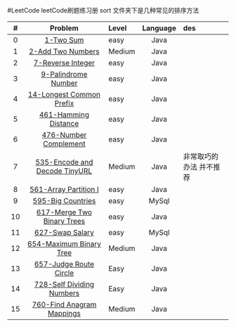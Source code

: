 #LeetCode
leetCode刷题练习册
sort 文件夹下是几种常见的排序方法



| # | Problem |    Level    |  Language | des|
|:-------:|:-------:|:--------------|:------:|:---------|
|0|[1-Two Sum](https://leetcode.com/problems/two-sum/description/)|easy|Java||
|1|[2-Add Two Numbers](https://leetcode.com/problems/Add-Two-Numbers/description/)|Medium|Java||
|2|[7-Reverse Integer](https://leetcode.com/problems/reverse-integer/description/)|easy|Java||
|3|[9-Palindrome Number](https://leetcode.com/problems/Palindrome-Number/description/)|easy|Java||
|4|[14-Longest Common Prefix](https://leetcode.com/problems/Longest-Common-Prefix/description/)|easy|Java||
|5|[461-Hamming Distance](https://leetcode.com/problems/Hamming-Distance/description/)|easy|Java||
|6|[476-Number Complement](https://leetcode.com/problems/Number-Complement/description/)|easy|Java||
|7|[535-Encode and Decode TinyURL](https://leetcode.com/problems/535-Encode-and-Decode-TinyURL/description/)|Medium|Java|非常取巧的办法 并不推荐|
|8|[561-Array Partition I](https://leetcode.com/problems/array-partition-i/description/)|easy|Java||
|9|[595-Big Countries](https://leetcode.com/problems/Big-Countries/description/)|easy|MySql||
|10|[617-Merge Two Binary Trees](https://leetcode.com/problems/Merge-Two-Binary-Trees/description/)|easy|Java||
|11|[627-Swap Salary](https://leetcode.com/problems/Swap-Salary/description/)|easy|MySql||
|12|[654-Maximum Binary Tree](https://leetcode.com/problems/Maximum-Binary-Tree/description/)|Medium|Java||
|13|[657-Judge Route Circle](https://leetcode.com/problems/Judge-Route-Circle/description/)|Easy|Java||
|14|[728-Self Dividing Numbers](https://leetcode.com/problems/Self-Dividing-Numbers/description/)|Easy|Java||
|15|[760-Find Anagram Mappings](https://leetcode.com/problems/Find-Anagram-Mappings/description/)|Medium|Java||


